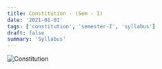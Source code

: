 ```yaml
---
title: Constitution - (Sem - I)
date: '2021-01-01'
tags: ['constitution', 'semester-I', 'syllabus']
draft: false
summary: 'Syllabus'
---
```


![Constitution](/static/subjects/constitution/constitution-semester-I-syllabus.webp)
